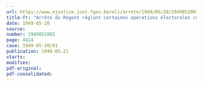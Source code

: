 ```yaml
---
url: https://www.ejustice.just.fgov.be/eli/arrete/1949/05/20/1949052001/justel
title-fr: "Arrêté du Régent réglant certaines opérations électorales consécutives à la dissolution des Chambres législatives et des Conseils provinciaux"
date: 1949-05-20
source:
number: 1949052001
page: 4414
case: 1949-05-20/01
publication: 1949-05-21
starts:
modifies:
pdf-original:
pdf-consolidated:
---
```


